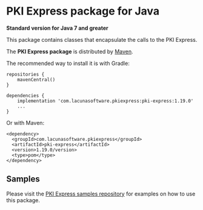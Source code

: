 PKI Express package for Java
====================================
**Standard version for Java 7 and greater**

This package contains classes that encapsulate the calls to the PKI Express.

The **PKI Express package** is distributed by [Maven](https://search.maven.org/artifact/com.lacunasoftware.pkiexpress/pki-express/1.19.0/jar).

The recommended way to install it is with Gradle:
    
    repositories {
        mavenCentral()
    }
    
    dependencies {
        implementation 'com.lacunasoftware.pkiexpress:pki-express:1.19.0'
        ...
    }
        
Or with Maven:
         
    <dependency>
      <groupId>com.lacunasoftware.pkiexpress</groupId>
      <artifactId>pki-express</artifactId>
      <version>1.19.0/version>
      <type>pom</type>
    </dependency>
      
    
Samples
-------

Please visit the [PKI Express samples repository](https://github.com/LacunaSoftware/PkiExpressSamples/tree/master/Java)
for examples on how to use this package.
